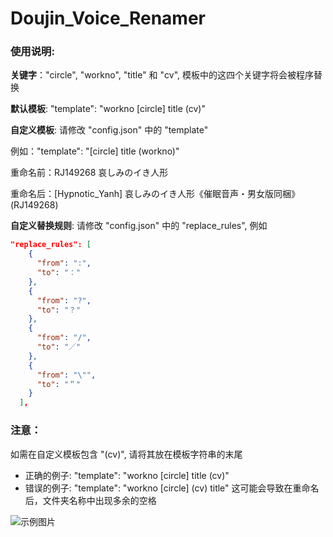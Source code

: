 # Doujin_Voice_Renamer

### 使用说明:

**关键字**："circle", "workno", "title" 和 "cv", 模板中的这四个关键字将会被程序替换

**默认模板**: "template": "workno [circle] title (cv)"

**自定义模板**: 请修改 "config.json" 中的 "template"

例如："template": "[circle] title (workno)"

重命名前：RJ149268 哀しみのイき人形

重命名后：[Hypnotic_Yanh] 哀しみのイき人形《催眠音声・男女版同梱》 (RJ149268)

**自定义替换规则**: 请修改 "config.json" 中的 "replace_rules", 例如

```json
"replace_rules": [
    {
      "from": ":",
      "to": "："
    },
    {
      "from": "?",
      "to": "？"
    },
    {
      "from": "/",
      "to": "／"
    },
    {
      "from": "\"",
      "to": "＂"
    }
  ],
```

### 注意：

如需在自定义模板包含 "(cv)", 请将其放在模板字符串的末尾

- 正确的例子: "template": "workno [circle] title (cv)"
- 错误的例子: "template": "workno [circle] (cv) title" 这可能会导致在重命名后，文件夹名称中出现多余的空格

![示例图片](https://i.loli.net/2019/08/29/KJxOBVktrlfZ6sa.png)
